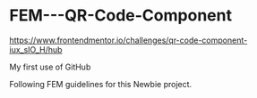 # FEM---QR-Code-Component
https://www.frontendmentor.io/challenges/qr-code-component-iux_sIO_H/hub

My first use of GitHub

Following FEM guidelines for this Newbie project.


